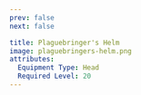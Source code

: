 ```yaml
---
prev: false
next: false

title: Plaguebringer's Helm
image: plaguebringers-helm.png
attributes:
  Equipment Type: Head
  Required Level: 20
---
```


<MyItemComponent :item=$frontmatter />

